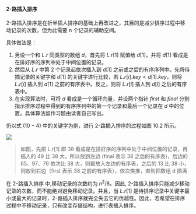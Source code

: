 
#### 2-路插入排序

2-路插入排序是在折半插人排序的基础上再改进之，其目的是减少排序过程中移动记录的次数，但为此需要 n 个记录的辅助空间。

具体做法是：

1. 另设一个和 $L.r$ 同类型的数组 $d$，首先将 $L.r[1]$ 赋值给 $d[1]$，并将 $d[1]$ 看成是在排好序的序列中处于中间位置的记录。
2. 然后从 $L.r$ 中第 2 个记录起依次插入到 $d[1]$ 之前或之后的有序序列中。先将待插记录的关键字和 $d[1]$ 的关键字进行比较，若 $L.r[i].key < d[1].key$，则将 $L.r[i]$ 插入到 $d[1]$ 之前的有序表中。反之，则将 $L.r[i]$ 插人到 $d[l]$ 之后的有序表中。
3. 在实现算法时，可将 $d$ 看成是一个循环向量，并设两个指针 $first$ 和 $final$ 分别指示排序过程中得到的有序序列中的第一个记录和最后一个记录在 $d$ 中的位置。具体算法留作习题由读者自己写出。

仍以式 $(10-4)$ 中的关键字为例，进行 2-路插入排序的过程如图 10.2 所示。

![](https://gitee.com/mayundaze/img_bed/raw/master/20200729175631.png)

> 如图，先把 L.r[1] 即 38 看成是在排好序的序列中处于中间位置的记录，再插入的 49 比 38 大，所以放到左边 (final 表示 38 之后的有序表)，后边的 65、97、76 依次比 38 大，则都放入左边的有序表，之后的 13 比 38 小，则放到右边（first 表示 38 之前的有序表），依次类推，直到把数组 d 插满

在 2-路插入排序 中,移动记录的次数约为 $n^2 / 8$。因此, 2-路插入排序只能减少移动记录的次数，而不能绝对避免移动记录。并且，当 $L.r[1]$ 是待排序记录中关键字最小或最大的记录时，2-路插入排序就完全失去它的优越性。因此，若希望在排序过程中不移动记录，只有改变存储结构，进行表插入排序。

